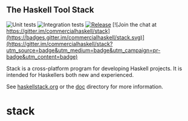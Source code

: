 ## The Haskell Tool Stack

![Unit tests](https://github.com/commercialhaskell/stack/workflows/Unit%20tests/badge.svg)
![Integration tests](https://github.com/commercialhaskell/stack/workflows/Integration%20tests/badge.svg)
[![Release](https://img.shields.io/github/release/commercialhaskell/stack.svg)](https://github.com/commercialhaskell/stack/releases)
[![Join the chat at https://gitter.im/commercialhaskell/stack](https://badges.gitter.im/commercialhaskell/stack.svg)](https://gitter.im/commercialhaskell/stack?utm_source=badge&utm_medium=badge&utm_campaign=pr-badge&utm_content=badge)

Stack is a cross-platform program for developing Haskell projects. It is intended for Haskellers both new and experienced.

See [haskellstack.org](http://haskellstack.org) or the [doc](./doc) directory for more
information.
# stack
